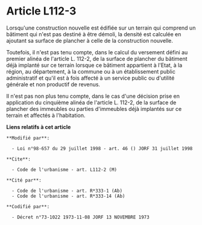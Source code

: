 # Article L112-3

Lorsqu'une construction nouvelle est édifiée sur un terrain qui comprend un bâtiment qui n'est pas destiné à être démoli, la
densité est calculée en ajoutant sa surface de plancher à celle de la construction nouvelle.

Toutefois, il n'est pas tenu compte, dans le calcul du versement défini au premier alinéa de l'article L. 112-2, de la
surface de plancher du bâtiment déjà implanté sur ce terrain lorsque ce bâtiment appartient à l'Etat, à la région, au
département, à la commune ou à un établissement public administratif et qu'il est à fois affecté à un service public ou
d'utilité générale et non productif de revenus.

Il n'est pas non plus tenu compte, dans le cas d'une décision prise en application du cinquième alinéa de l'article L. 112-2,
de la surface de plancher des immeubles ou parties d'immeubles déjà implantés sur ce terrain et affectés à l'habitation.

**Liens relatifs à cet article**

	**Modifié par**:

	  - Loi n°98-657 du 29 juillet 1998 - art. 46 () JORF 31 juillet 1998

	**Cite**:

	  - Code de l'urbanisme - art. L112-2 (M)

	**Cité par**:

	  - Code de l'urbanisme - art. R*333-1 (Ab)
	  - Code de l'urbanisme - art. R*333-14 (Ab)

	**Codifié par**:

	  - Décret n°73-1022 1973-11-08 JORF 13 NOVEMBRE 1973
